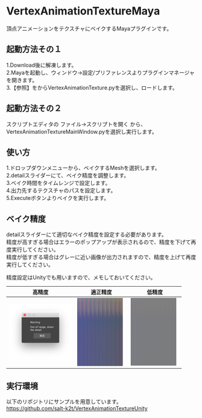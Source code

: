 # VertexAnimationTextureMaya
頂点アニメーションをテクスチャにベイクするMayaプラグインです。

## 起動方法その１
1.Download後に解凍します。  
2.Mayaを起動し、ウィンドウ→設定/プリファレンスよりプラグインマネージャを開きます。  
3.【参照】をからVertexAnimationTexture.pyを選択し、ロードします。

## 起動方法その２
スクリプトエディタの ファイル→スクリプトを開く から、
VertexAnimationTextureMainWindow.pyを選択し実行します。

## 使い方
1.ドロップダウンメニューから、ベイクするMeshを選択します。  
2.detailスライダーにて、ベイク精度を調整します。  
3.ベイク時間をタイムレンジで設定します。  
4.出力先するテクスチャのパスを設定します。  
5.Executeボタンよりベイクを実行します。

## ベイク精度
detailスライダーにて適切なベイク精度を設定する必要があります。  
精度が高すぎる場合はエラーのポップアップが表示されるので、精度を下げて再度実行してください。  
精度が低すぎる場合はグレーに近い画像が出力されますので、精度を上げて再度実行してください。

精度設定はUnityでも用いますので、メモしておいてください。

| 高精度 | 適正精度 | 低精度 |
|-----------|------------|------------|
| ![ベイク画像サンプル](./samples/texture/VatSampleHightDetailPopup.png) | ![ベイク画像サンプル](./samples/texture/VatSample.png) | ![ベイク画像低精度サンプル](./samples/texture/VatSampleLowDetail.png) |

## 実行環境
以下のリポジトリにサンプルを用意しています。  
https://github.com/salt-k2t/VertexAnimationTextureUnity
